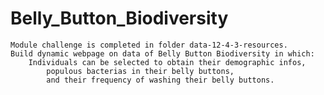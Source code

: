 # Belly_Button_Biodiversity
    Module challenge is completed in folder data-12-4-3-resources.
    Build dynamic webpage on data of Belly Button Biodiversity in which:
        Individuals can be selected to obtain their demographic infos, 
            populous bacterias in their belly buttons, 
            and their frequency of washing their belly buttons.
